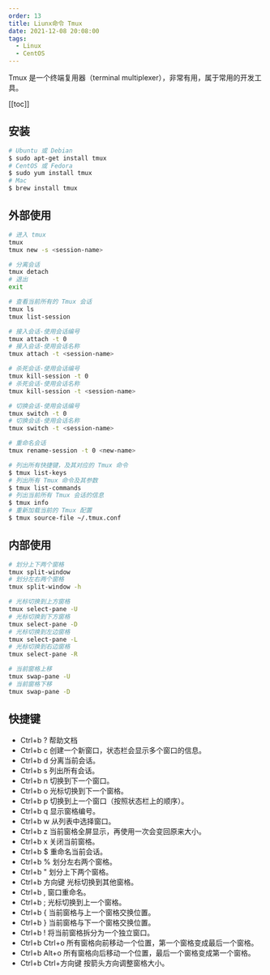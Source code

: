 ```yaml
---
order: 13
title: Liunx命令 Tmux
date: 2021-12-08 20:08:00
tags: 
  - Linux
  - CentOS
---
```


Tmux 是一个终端复用器（terminal multiplexer），非常有用，属于常用的开发工具。

<!-- more -->
[[toc]]

## 安装

```bash
# Ubuntu 或 Debian
$ sudo apt-get install tmux
# CentOS 或 Fedora
$ sudo yum install tmux
# Mac
$ brew install tmux
```

## 外部使用

```bash
# 进入 tmux
tmux
tmux new -s <session-name>

# 分离会话
tmux detach
# 退出
exit

# 查看当前所有的 Tmux 会话
tmux ls
tmux list-session

# 接入会话-使用会话编号
tmux attach -t 0
# 接入会话-使用会话名称
tmux attach -t <session-name>

# 杀死会话-使用会话编号
tmux kill-session -t 0
# 杀死会话-使用会话名称
tmux kill-session -t <session-name>

# 切换会话-使用会话编号
tmux switch -t 0
# 切换会话-使用会话名称
tmux switch -t <session-name>

# 重命名会话
tmux rename-session -t 0 <new-name>

# 列出所有快捷键，及其对应的 Tmux 命令
$ tmux list-keys
# 列出所有 Tmux 命令及其参数
$ tmux list-commands
# 列出当前所有 Tmux 会话的信息
$ tmux info
# 重新加载当前的 Tmux 配置
$ tmux source-file ~/.tmux.conf
```

## 内部使用

```bash
# 划分上下两个窗格
tmux split-window
# 划分左右两个窗格
tmux split-window -h

# 光标切换到上方窗格
tmux select-pane -U
# 光标切换到下方窗格
tmux select-pane -D
# 光标切换到左边窗格
tmux select-pane -L
# 光标切换到右边窗格
tmux select-pane -R

# 当前窗格上移
tmux swap-pane -U
# 当前窗格下移
tmux swap-pane -D
```

## 快捷键

- Ctrl+b ? 帮助文档
- Ctrl+b c 创建一个新窗口，状态栏会显示多个窗口的信息。
- Ctrl+b d 分离当前会话。
- Ctrl+b s 列出所有会话。
- Ctrl+b n 切换到下一个窗口。
- Ctrl+b o 光标切换到下一个窗格。
- Ctrl+b p 切换到上一个窗口（按照状态栏上的顺序）。
- Ctrl+b q 显示窗格编号。
- Ctrl+b w 从列表中选择窗口。
- Ctrl+b z 当前窗格全屏显示，再使用一次会变回原来大小。
- Ctrl+b x 关闭当前窗格。
- Ctrl+b $ 重命名当前会话。
- Ctrl+b % 划分左右两个窗格。
- Ctrl+b " 划分上下两个窗格。
- Ctrl+b 方向键 光标切换到其他窗格。
- Ctrl+b , 窗口重命名。
- Ctrl+b ; 光标切换到上一个窗格。
- Ctrl+b { 当前窗格与上一个窗格交换位置。
- Ctrl+b } 当前窗格与下一个窗格交换位置。
- Ctrl+b ! 将当前窗格拆分为一个独立窗口。
- Ctrl+b Ctrl+o 所有窗格向前移动一个位置，第一个窗格变成最后一个窗格。
- Ctrl+b Alt+o 所有窗格向后移动一个位置，最后一个窗格变成第一个窗格。
- Ctrl+b Ctrl+方向键 按箭头方向调整窗格大小。
